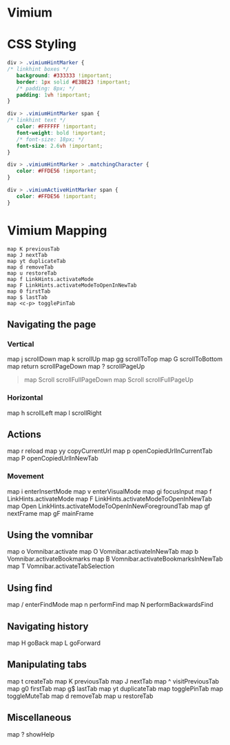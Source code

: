 # Vimium

# CSS Styling

```css
div > .vimiumHintMarker {
/* linkhint boxes */
   background: #333333 !important;
   border: 1px solid #E3BE23 !important;
   /* padding: 8px; */
   padding: 1vh !important;
}

div > .vimiumHintMarker span {
/* linkhint text */
   color: #FFFFFF !important;
   font-weight: bold !important;
   /* font-size: 18px; */
   font-size: 2.6vh !important;
}

div > .vimiumHintMarker > .matchingCharacter {
   color: #FFDE56 !important;
}

div > .vimiumActiveHintMarker span {
   color: #FFDE56 !important;
}
```

# Vimium Mapping

```vim
map K previousTab
map J nextTab
map yt duplicateTab
map d removeTab
map u restoreTab
map f LinkHints.activateMode
map F LinkHints.activateModeToOpenInNewTab
map 0 firstTab
map $ lastTab
map <c-p> togglePinTab
```

## Navigating the page

### Vertical

map j scrollDown
map k scrollUp
map gg scrollToTop
map G scrollToBottom
map return scrollPageDown
map ? scrollPageUp

> map Scroll scrollFullPageDown
> map Scroll scrollFullPageUp

### Horizontal

map h scrollLeft
map l scrollRight

## Actions

map r reload
map yy copyCurrentUrl
map p openCopiedUrlInCurrentTab
map P openCopiedUrlInNewTab

### Movement

map i enterInsertMode
map v enterVisualMode
map gi focusInput
map f LinkHints.activateMode
map F LinkHints.activateModeToOpenInNewTab
map Open LinkHints.activateModeToOpenInNewForegroundTab
map gf nextFrame
map gF mainFrame

## Using the vomnibar

map o Vomnibar.activate
map O Vomnibar.activateInNewTab
map b Vomnibar.activateBookmarks
map B Vomnibar.activateBookmarksInNewTab
map T Vomnibar.activateTabSelection

## Using find

map / enterFindMode
map n performFind
map N performBackwardsFind

## Navigating history

map H goBack
map L goForward

## Manipulating tabs

map t createTab
map K previousTab
map J nextTab
map ^ visitPreviousTab
map g0 firstTab
map g$ lastTab
map yt duplicateTab
map <c-p> togglePinTab
map <a-m> toggleMuteTab
map d removeTab
map u restoreTab

## Miscellaneous
map ? showHelp
